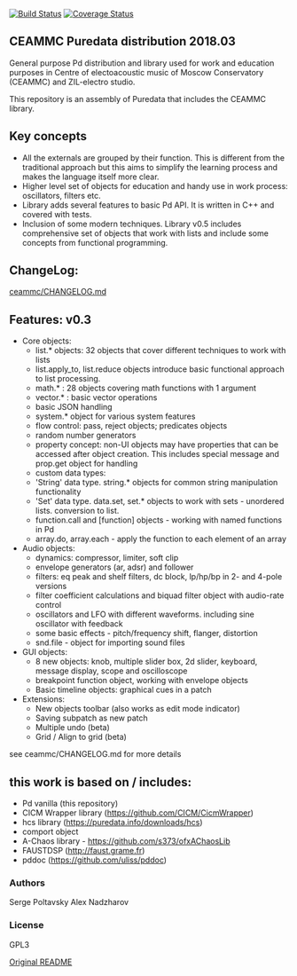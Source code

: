 [![Build Status](https://travis-ci.org/uliss/pure-data.svg?branch=ceammc)](https://travis-ci.org/uliss/pure-data)
[![Coverage Status](https://coveralls.io/repos/github/uliss/pure-data/badge.svg?branch=ceammc)](https://coveralls.io/github/uliss/pure-data?branch=ceammc)

CEAMMC Puredata distribution 2018.03
------------------------------------

General purpose Pd distribution and library used for work and education purposes in Centre of electoacoustic music of Moscow Conservatory (CEAMMC) and ZIL-electro studio.

This repository is an assembly of Puredata that includes the CEAMMC library.

Key concepts
------------

   - All the externals are grouped by their function. This is different from the traditional approach but this aims to simplify the learning process and makes the language itself more clear.
   - Higher level set of objects for education and handy use in work process: oscillators, filters etc.
   - Library adds several features to basic Pd API. It is written in C++ and covered with tests.
   - Inclusion of some modern techniques. Library v0.5 includes comprehensive set of objects that work with lists and include some concepts from functional programming.

ChangeLog:
----------

[ceammc/CHANGELOG.md](ceammc/CHANGELOG.md)


Features: v0.3
--------------

 * Core objects:
   - list.* objects: 32 objects that cover different techniques to work with lists
   - list.apply_to, list.reduce objects introduce basic functional approach to list processing.
   - math.* : 28 objects covering math functions with 1 argument
   - vector.* : basic vector operations
   - basic JSON handling
   - system.* object for various system features
   - flow control: pass, reject objects; predicates objects
   - random number generators
   - property concept: non-UI objects may have properties that can be accessed after object creation. This includes special message and prop.get object for handling
   - custom data types:
   - 'String' data type. string.\* objects for common string manipulation functionality
   - 'Set' data type. data.set, set.\* objects to work with sets - unordered lists. conversion to list.
   - function.call and [function] objects - working with named functions in Pd
   - array.do, array.each - apply the function to each element of an array
 * Audio objects:
   - dynamics: compressor, limiter, soft clip
   - envelope generators (ar, adsr) and follower
   - filters: eq peak and shelf filters, dc block, lp/hp/bp in 2- and 4-pole versions
   - filter coefficient calculations and biquad filter object with audio-rate control
   - oscillators and LFO with different waveforms. including sine oscillator with feedback
   - some basic effects - pitch/frequency shift, flanger, distortion
   - snd.file - object for importing sound files
 * GUI objects:
   - 8 new objects: knob, multiple slider box, 2d slider, keyboard, message display, scope and oscilloscope
   - breakpoint function object, working with envelope objects
   - Basic timeline objects: graphical cues in a patch
 * Extensions:
   - New objects toolbar (also works as edit mode indicator)
   - Saving subpatch as new patch
   - Multiple undo (beta)
   - Grid / Align to grid (beta)

see ceammc/CHANGELOG.md for more details

this work is based on / includes:
---------------------------------
   - Pd vanilla (this repository)
   - CICM Wrapper library (https://github.com/CICM/CicmWrapper)
   - hcs library (https://puredata.info/downloads/hcs)
   - comport object
   - A-Chaos library - https://github.com/s373/ofxAChaosLib
   - FAUSTDSP (http://faust.grame.fr)
   - pddoc (https://github.com/uliss/pddoc)


### Authors
Serge Poltavsky
Alex Nadzharov

### License
GPL3

[Original README](README_ORIGINAL.md)
